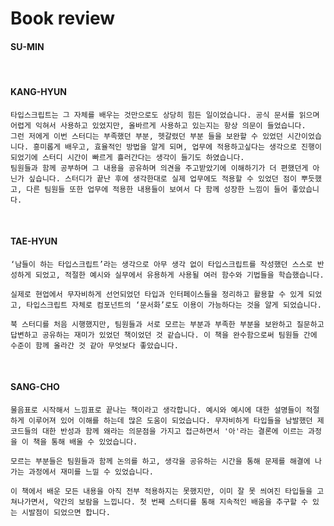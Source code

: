# Book review

#### SU-MIN

<br/>

#### KANG-HYUN
    타입스크립트는 그 자체를 배우는 것만으로도 상당히 힘든 일이었습니다. 공식 문서를 읽으며 어렵게 익혀서 사용하고 있었지만, 올바르게 사용하고 있는지는 항상 의문이 들었습니다.
    그런 저에게 이번 스터디는 부족했던 부분, 헷갈렸던 부분 들을 보완할 수 있었던 시간이었습니다. 흥미롭게 배우고, 효율적인 방법을 알게 되며, 업무에 적용하고싶다는 생각으로 진행이 되었기에 스터디 시간이 빠르게 흘러간다는 생각이 들기도 하였습니다.
    팀원들과 함께 공부하며 그 내용을 공유하며 의견을 주고받았기에 이해하기가 더 편했던게 아닌가 싶습니다. 스터디가 끝난 후에 생각한대로 실제 업무에도 적용할 수 있었던 점이 뿌듯했고, 다른 팀원들 또한 업무에 적용한 내용들이 보여서 다 함께 성장한 느낌이 들어 좋았습니다.
<br/>

#### TAE-HYUN
    ‘남들이 하는 타입스크립트’라는 생각으로 아무 생각 없이 타입스크립트를 작성했던 스스로 반성하게 되었고, 적절한 예시와 실무에서 유용하게 사용될 여러 함수와 기법들을 학습했습니다.

    실제로 현업에서 무자비하게 선언되었던 타입과 인터페이스들을 정리하고 활용할 수 있게 되었고, 타입스크립트 자체로 컴포넌트의 ‘문서화’로도 이용이 가능하다는 것을 알게 되었습니다.

    북 스터디를 처음 시행했지만, 팀원들과 서로 모르는 부분과 부족한 부분을 보완하고 질문하고 답변하고 공유하는 재미가 있었던 책이었던 것 같습니다. 이 책을 완수함으로써 팀원들 간에 수준이 함께 올라간 것 같아 무엇보다 좋았습니다.

<br/>

#### SANG-CHO
    물음표로 시작해서 느낌표로 끝나는 책이라고 생각합니다. 예시와 예시에 대한 설명들이 적절하게 이루어져 있어 이해를 하는데 많은 도움이 되었습니다. 무자비하게 타입들을 남발했던 제 코드들의 대한 반성과 함께 왜라는 의문점을 가지고 접근하면서 '아'라는 결론에 이르는 과정을 이 책을 통해 배울 수 있었습니다.

    모르는 부분들은 팀원들과 함께 논의를 하고, 생각을 공유하는 시간을 통해 문제를 해결에 나가는 과정에서 재미를 느낄 수 있었습니다.

    이 책에서 배운 모든 내용을 아직 전부 적용하지는 못했지만, 이미 잘 못 씌여진 타입들을 고쳐나가면서, 약간의 보람을 느낍니다. 첫 번째 스터디를 통해 지속적인 배움을 추구할 수 있는 시발점이 되었으면 합니다.
